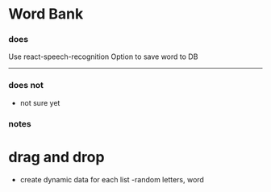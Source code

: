 # Word Bank

### does
Use react-speech-recognition
Option to save word to DB


---

### does not

* not sure yet


### notes

# drag and drop

* create dynamic data for each list -random letters, word